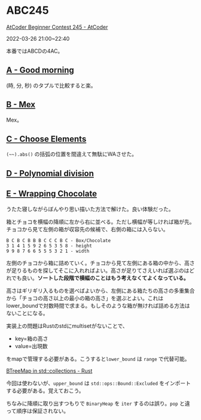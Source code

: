 # ABC245
[AtCoder Beginner Contest 245 \- AtCoder](https://atcoder.jp/contests/abc245)

2022-03-26 21:00~22:40

本番ではABCDの4AC。

## [A \- Good morning](https://atcoder.jp/contests/abc245/tasks/abc245_a)

(時, 分, 秒) のタプルで比較すると楽。

## [B \- Mex](https://atcoder.jp/contests/abc245/tasks/abc245_b)

Mex。


## [C \- Choose Elements](https://atcoder.jp/contests/abc245/tasks/abc245_c)

`(~~).abs()` の括弧の位置を間違えて無駄にWAさせた。

## [D \- Polynomial division](https://atcoder.jp/contests/abc245/tasks/abc245_d)


## [E \- Wrapping Chocolate](https://atcoder.jp/contests/abc245/tasks/abc245_e)

うたた寝しながらぼんやり思い描いた方法で解けた。良い体験だった。

箱とチョコを横幅の降順に左から右に並べる。ただし横幅が等しければ箱が先。チョコから見て左側の箱が収容先の候補で、右側の箱には入らない。

```
B C B C B B B C C C B C - Box/Chocolate
3 1 4 1 5 9 2 6 5 3 5 8 - height
9 9 8 7 6 6 5 5 5 3 2 1 - width
```

左側のチョコから箱に詰めていく。チョコから見て左側にある箱の中から、高さが足りるものを探してそこに入れればよい。高さが足りてさえいれば選ぶのはどれでも良い。**ソートした段階で横幅のことはもう考えなくてよくなっている。**

高さはギリギリ入るものを選べばよいから、左側にある箱たちの高さの多重集合から「チョコの高さ以上の最小の箱の高さ」を選ぶとよい。これはlower_boundで対数時間で求まる。もしそのような箱が無ければ詰める方法はないことになる。

実装上の問題はRustのstdにmultisetがないことで、
- key=箱の高さ
- value=出現数

をmapで管理する必要がある。こうすると`lower_bound` は `range` で代替可能。

[BTreeMap in std::collections \- Rust](https://doc.rust-lang.org/std/collections/struct.BTreeMap.html#method.range)

今回は使わないが、`upper_bound` は `std::ops::Bound::Excluded` をインポートする必要がある。覚えておこう。

ちなみに降順に取り出すつもりで `BinaryHeap` を `iter` するのは誤り。`pop` と違って順序は保証されない。